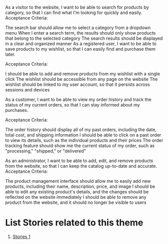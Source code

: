 <!-- formatting  -->

As a visitor to the website, I want to be able to search for products by category, so that I can find what I'm looking for quickly and easily.
Acceptance Criteria:

The search bar should allow me to select a category from a dropdown menu
When I enter a search term, the results should only show products that belong to the selected category
The search results should be displayed in a clear and organized manner
As a registered user, I want to be able to save products to my wishlist, so that I can easily find and purchase them later.

Acceptance Criteria:

I should be able to add and remove products from my wishlist with a single click
The wishlist should be accessible from any page on the website
The wishlist should be linked to my user account, so that it persists across sessions and devices


As a customer, I want to be able to view my order history and track the status of my current orders, so that I can stay informed about my purchases.

Acceptance Criteria:

The order history should display all of my past orders, including the date, total cost, and shipping information
I should be able to click on a past order to view its details, such as the individual products and their prices
The order tracking feature should show me the current status of my order, such as "processing," "shipped," or "delivered"


As an administrator, I want to be able to add, edit, and remove products from the website, so that I can keep the catalog up-to-date and accurate.
Acceptance Criteria:

The product management interface should allow me to easily add new products, including their name, description, price, and image
I should be able to edit any existing product's details, and the changes should be reflected on the website immediately
I should be able to remove any product from the website, and it should no longer be visible to users


# List Stories related to this theme
1. [Stories 1](documentation/templates/theme/initiatives/epics/stories/tasks/task_template.md)
